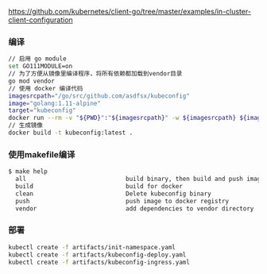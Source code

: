 
https://github.com/kubernetes/client-go/tree/master/examples/in-cluster-client-configuration

### 编译
```bash
// 启用 go module
set GO111MODULE=on
// 为了方便从镜像里编译程序，将所有依赖都加载到vendor目录
go mod vendor
// 使用 docker 编译代码
imagesrcpath="/go/src/github.com/asdfsx/kubeconfig"
image="golang:1.11-alpine"
target="kubeconfig"
docker run --rm -v "${PWD}":"${imagesrcpath}" -w ${imagesrcpath} ${image} go build -v -o ${target}
// 生成镜像
docker build -t kubeconfig:latest .
```

### 使用makefile编译
```bash
$ make help
  all                            build binary, then build and push image
  build                          build for docker
  clean                          Delete kubeconfig binary
  push                           push image to docker registry
  vendor                         add dependencies to vendor directory
```

### 部署
```bash
kubectl create -f artifacts/init-namespace.yaml
kubectl create -f artifacts/kubeconfig-deploy.yaml
kubectl create -f artifacts/kubeconfig-ingress.yaml
```
